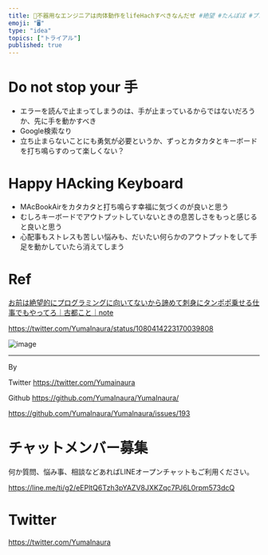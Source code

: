 ```yaml
---
title: 🤖不器用なエンジニアは肉体動作をlifeHachすべきなんだぜ #絶望 #たんぽぽ #プログラミング
emoji: "🖥"
type: "idea"
topics: ["トライアル"]
published: true
---
```




# Do not stop your 手

- エラーを読んで止まってしまうのは、手が止まっているからではないだろうか、先に手を動かすべき
- Google検索なり
- 立ち止まらないことにも勇気が必要というか、ずっとカタカタとキーボードを打ち鳴らすのって楽しくない？

# Happy HAcking Keyboard

- MAcBookAirをカタカタと打ち鳴らす幸福に気づくのが良いと思う
- むしろキーボードでアウトプットしていないときの息苦しさをもっと感じると良いと思う
- 心配事もストレスも苦しい悩みも、だいたい何らかのアウトプットをして手足を動かしていたら消えてしまう

# Ref

[お前は絶望的にプログラミングに向いてないから諦めて刺身にタンポポ乗せる仕事でもやってろ｜古都こと｜note](https://note.mu/kotofurumiya/n/n31d401fce782)

https://twitter.com/YumaInaura/status/1080414223170039808

![image](https://user-images.githubusercontent.com/13635059/50589184-fea53a00-0ec8-11e9-9842-7fca6f929b1c.png)

---

By 

Twitter https://twitter.com/Yumainaura

Github https://github.com/YumaInaura/YumaInaura/

https://github.com/YumaInaura/YumaInaura/issues/193








<!-- Update From Qiita API -->

# チャットメンバー募集


何か質問、悩み事、相談などあればLINEオープンチャットもご利用ください。

https://line.me/ti/g2/eEPltQ6Tzh3pYAZV8JXKZqc7PJ6L0rpm573dcQ





# Twitter


https://twitter.com/YumaInaura


<!-- Update From Qiita API -->


